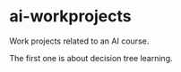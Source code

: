 # ai-workprojects
Work projects related to an AI course.

The first one is about decision tree learning.
